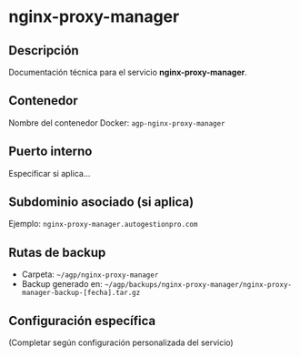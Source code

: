 # nginx-proxy-manager

## Descripción
Documentación técnica para el servicio **nginx-proxy-manager**.

## Contenedor
Nombre del contenedor Docker: `agp-nginx-proxy-manager`

## Puerto interno
Especificar si aplica...

## Subdominio asociado (si aplica)
Ejemplo: `nginx-proxy-manager.autogestionpro.com`

## Rutas de backup
- Carpeta: `~/agp/nginx-proxy-manager`
- Backup generado en: `~/agp/backups/nginx-proxy-manager/nginx-proxy-manager-backup-[fecha].tar.gz`

## Configuración específica
(Completar según configuración personalizada del servicio)

